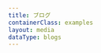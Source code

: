 ```yaml
---
title: ブログ
containerClass: examples
layout: media
dataType: blogs
---
```


<!--
  If you're looking to add content to our Blogs page,
  Go to ../source/_data/blogs.yml and add your blog.
  See media.swig file that renders blogs.yml into HTML markup
-->
